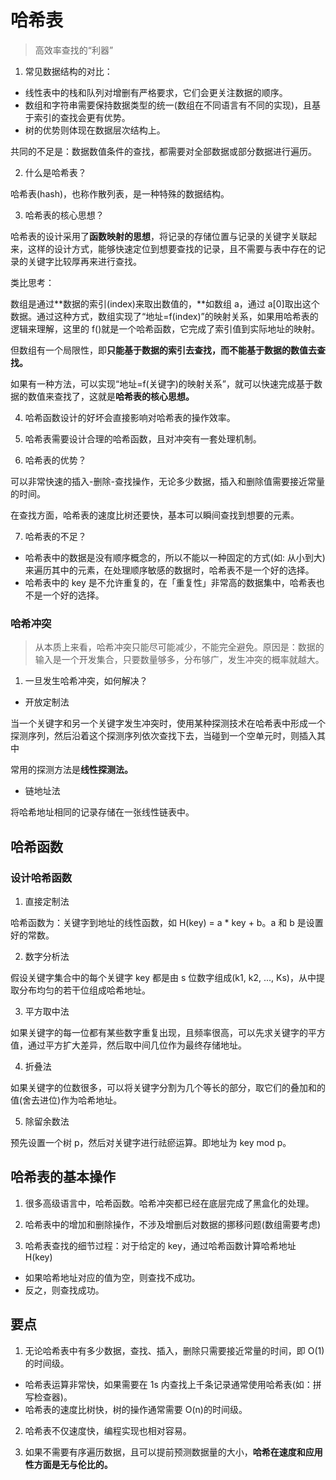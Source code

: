 # 哈希表

> 高效率查找的“利器”

1. 常见数据结构的对比：

- 线性表中的栈和队列对增删有严格要求，它们会更关注数据的顺序。
- 数组和字符串需要保持数据类型的统一(数组在不同语言有不同的实现)，且基于索引的查找会更有优势。
- 树的优势则体现在数据层次结构上。

共同的不足是：数据数值条件的查找，都需要对全部数据或部分数据进行遍历。

2. 什么是哈希表？

哈希表(hash)，也称作散列表，是一种特殊的数据结构。

3. 哈希表的核心思想？

哈希表的设计采用了**函数映射的思想**，将记录的存储位置与记录的关键字关联起来，这样的设计方式，能够快速定位到想要查找的记录，且不需要与表中存在的记录的关键字比较厚再来进行查找。

类比思考：

数组是通过**数据的索引(index)来取出数值的，**如数组 a，通过 a[0]取出这个数据。通过这种方式，数组实现了“地址=f(index)”的映射关系，如果用哈希表的逻辑来理解，这里的 f()就是一个哈希函数，它完成了索引值到实际地址的映射。

但数组有一个局限性，即**只能基于数据的索引去查找，而不能基于数据的数值去查找。**

如果有一种方法，可以实现“地址=f(关键字)的映射关系”，就可以快速完成基于数据的数值来查找了，这就是**哈希表的核心思想。**

4. 哈希函数设计的好坏会直接影响对哈希表的操作效率。

5. 哈希表需要设计合理的哈希函数，且对冲突有一套处理机制。

6. 哈希表的优势？

可以非常快速的插入-删除-查找操作，无论多少数据，插入和删除值需要接近常量的时间。

在查找方面，哈希表的速度比树还要快，基本可以瞬间查找到想要的元素。

7. 哈希表的不足？

- 哈希表中的数据是没有顺序概念的，所以不能以一种固定的方式(如: 从小到大)来遍历其中的元素，在处理顺序敏感的数据时，哈希表不是一个好的选择。
- 哈希表中的 key 是不允许重复的，在「重复性」非常高的数据集中，哈希表也不是一个好的选择。

### 哈希冲突

> 从本质上来看，哈希冲突只能尽可能减少，不能完全避免。原因是：数据的输入是一个开发集合，只要数量够多，分布够广，发生冲突的概率就越大。

1. 一旦发生哈希冲突，如何解决？

- 开放定制法

当一个关键字和另一个关键字发生冲突时，使用某种探测技术在哈希表中形成一个探测序列，然后沿着这个探测序列依次查找下去，当碰到一个空单元时，则插入其中

常用的探测方法是**线性探测法。**

- 链地址法

将哈希地址相同的记录存储在一张线性链表中。

## 哈希函数

### 设计哈希函数

1. 直接定制法

哈希函数为：关键字到地址的线性函数，如 H(key) = a \* key + b。a 和 b 是设置好的常数。

2. 数字分析法

假设关键字集合中的每个关键字 key 都是由 s 位数字组成(k1, k2, ..., Ks)，从中提取分布均匀的若干位组成哈希地址。

3. 平方取中法

如果关键字的每一位都有某些数字重复出现，且频率很高，可以先求关键字的平方值，通过平方扩大差异，然后取中间几位作为最终存储地址。

4. 折叠法

如果关键字的位数很多，可以将关键字分割为几个等长的部分，取它们的叠加和的值(舍去进位)作为哈希地址。

5. 除留余数法

预先设置一个树 p，然后对关键字进行祛瘀运算。即地址为 key mod p。

## 哈希表的基本操作

1. 很多高级语言中，哈希函数。哈希冲突都已经在底层完成了黑盒化的处理。

2. 哈希表中的增加和删除操作，不涉及增删后对数据的挪移问题(数组需要考虑)

3. 哈希表查找的细节过程：对于给定的 key，通过哈希函数计算哈希地址 H(key)

- 如果哈希地址对应的值为空，则查找不成功。
- 反之，则查找成功。

## 要点

1. 无论哈希表中有多少数据，查找、插入，删除只需要接近常量的时间，即 O(1)的时间级。

- 哈希表运算非常快，如果需要在 1s 内查找上千条记录通常使用哈希表(如：拼写检查器)。
- 哈希表的速度比树快，树的操作通常需要 O(n)的时间级。

2. 哈希表不仅速度快，编程实现也相对容易。

3. 如果不需要有序遍历数据，且可以提前预测数据量的大小，**哈希在速度和应用性方面是无与伦比的。**
